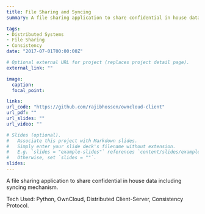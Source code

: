 ```yaml
---
title: File Sharing and Syncing
summary: A file sharing application to share confidential in house data including syncing mechanism. T

tags:
- Distributed Systems
- File Sharing
- Consistency
date: "2017-07-01T00:00:00Z"

# Optional external URL for project (replaces project detail page).
external_link: ""

image:
  caption:
  focal_point:

links:
url_code: "https://github.com/rajibhossen/owncloud-client"
url_pdf: ""
url_slides: ""
url_video: ""

# Slides (optional).
#   Associate this project with Markdown slides.
#   Simply enter your slide deck's filename without extension.
#   E.g. `slides = "example-slides"` references `content/slides/example-slides.md`.
#   Otherwise, set `slides = ""`.
slides:
---
```

 A file sharing application to share confidential in house data including syncing mechanism. 

 Tech Used: Python, OwnCloud, Distributed Client-Server, Consistency Protocol.